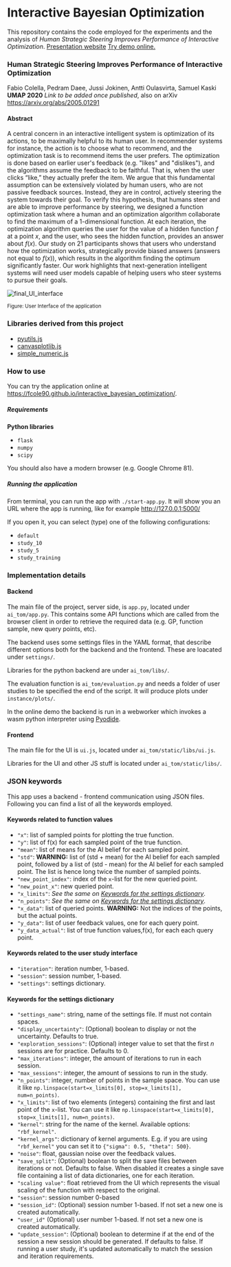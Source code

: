 # Interactive Bayesian Optimization
This repository contains the code employed for the experiments and the analysis of *Human Strategic Steering Improves Performance of Interactive Optimization*. [Presentation website](https://fcole90.github.io/interactive_bayesian_optimization/) [Try demo online.](https://fcole90.github.io/interactive_bayesian_optimization/demo.html)

### Human Strategic Steering Improves Performance of Interactive Optimization
Fabio Colella, Pedram Daee, Jussi Jokinen, Antti Oulasvirta, Samuel Kaski
<br>**UMAP 2020** *Link to be added once published*, also on arXiv https://arxiv.org/abs/2005.01291

#### Abstract
A central concern in an interactive intelligent system is optimization of its actions, to be maximally helpful to its human user. In recommender systems for instance, the action is to choose what to recommend, and the optimization task is to recommend items the user prefers. The optimization is done based on earlier user's feedback (e.g. "likes" and "dislikes"), and the algorithms assume the feedback to be faithful. That is, when the user clicks “like,” they actually prefer the item. We argue that this fundamental assumption can be extensively violated by human users, who are not passive feedback sources. Instead, they are in control, actively steering the system towards their goal. To verify this hypothesis, that humans steer and are able to improve performance by steering, we designed a function optimization task where a human and an optimization algorithm collaborate to find the maximum of a 1-dimensional function. At each iteration, the optimization algorithm queries the user for the value of a hidden function *f* at a point *x*, and the user, who sees the hidden function, provides an answer about *f*(*x*). Our study on 21 participants shows that users who understand how the optimization works, strategically provide biased answers (answers not equal to *f*(*x*)), which results in the algorithm finding the optimum significantly faster. Our work highlights that next-generation intelligent systems will need user models capable of helping users who steer systems to pursue their goals.

![final_UI_interface](https://user-images.githubusercontent.com/1292230/80922451-e0ce3a80-8d85-11ea-9b7b-f0c4bc428008.png)
<figcaption><sup>Figure: User Interface of the application</sup></figcaption>

### Libraries derived from this project
 - [pyutils.js](https://github.com/fcole90/pyutils)
 - [canvasplotlib.js](https://github.com/fcole90/canvasplotlib)
 - [simple_numeric.js](https://github.com/fcole90/interactive_bayesian_optimization/blob/master/interactive_bayesian_optimisation/static/libs/simple_numeric.js)

### How to use
You can try the application online at https://fcole90.github.io/interactive_bayesian_optimization/.

##### Requirements
**Python libraries**
- `flask`
- `numpy`
- `scipy`

You should also have a modern browser (e.g. Google Chrome 81).

##### Running the application
From terminal, you can run the app with `./start-app.py`. It will show you an URL where the app is running, like for example http://127.0.0.1:5000/

If you open it, you can select (type) one of the following configurations:
- `default`
- `study_10`
- `study_5`
- `study_training`

### Implementation details

#### Backend

The main file of the project, server side, is `app.py`, located under `ai_tom/app.py`. This contains some
API functions which are called from the browser client in order to retrieve the required data (e.g. GP,
function sample, new query points, etc).

The backend uses some settings files in the YAML format, that describe different options both for
the backend and the frontend. These are loacated under `settings/`.

Libraries for the python backend are under `ai_tom/libs/`.

The evaluation function is `ai_tom/evaluation.py` and needs a folder of user studies to be specified 
the end of the script. It will produce plots under `instance/plots/`. 

In the online demo the backend is run in a webworker which invokes a wasm python interpreter using [Pyodide](https://pyodide.readthedocs.io/en/latest/index.html).


#### Frontend

The main file for the UI is `ui.js`, located under `ai_tom/static/libs/ui.js`.

Libraries for the UI and other JS stuff is located under `ai_tom/static/libs/`.



### JSON keywords
This app uses a backend - frontend communication using JSON files. 
Following you can find a list of all the keywords employed.

#### Keywords related to function values
- `"x"`: list of sampled points for plotting the true function.
- `"y"`: list of f(x) for each sampled point of the true function.
- `"mean"`: list of means for the AI belief for each sampled point.
- `"std"`: **WARNING:** list of (std + mean) for the AI belief for each sampled point,
followed by a list of (std - mean) for the AI belief for each sampled point. 
The list is hence long twice the number of sampled points.
- `"new_point_index"`: index of the `x`-list for the new queried point. 
- `"new_point_x"`: new queried point.
- `"x_limits"`: *See the same on [Keywords for the settings dictionary](#keywords-for-the-settings-dictionary)*.
- `"n_points"`: *See the same on [Keywords for the settings dictionary](#keywords-for-the-settings-dictionary)*.
- `"x_data"`: list of queried points. **WARNING:** Not the indices of the points, but the actual points.
- `"y_data"`: list of user feedback values, one for each query point.
- `"y_data_actual"`: list of true function values,f(x), for each each query point.

#### Keywords related to the user study interface
- `"iteration"`: iteration number, 1-based.
- `"session"`: session number, 1-based.
- `"settings"`: settings dictionary.

#### Keywords for the settings dictionary
- `"settings_name"`: string, name of the settings file. If must not contain spaces.
- `"display_uncertainty"`: (Optional) boolean to display or not the uncertainty. Defaults to true.
- `"exploration_sessions"`: (Optional) integer value to set that the first *n* sessions are for practice. Defaults to 0.
- `"max_iterations"`: integer, the amount of iterations to run in each session.
- `"max_sessions"`: integer, the amount of sessions to run in the study.
- `"n_points"`: integer, number of points in the sample space. You can use it like `np.linspace(start=x_limits[0], stop=x_limits[1], num=n_points)`.
- `"x_limits"`: list of two elements (integers) containing the first and last point of the `x`-list.
You can use it like `np.linspace(start=x_limits[0], stop=x_limits[1], num=n_points)`.
- `"kernel"`: string for the name of the kernel. Available options:
    `"rbf_kernel"`.
- `"kernel_args"`: dictionary of kernel arguments. E.g. if you are using `"rbf_kernel"`
 you can set it to `{"sigma": 0.5, "theta": 500}`.
- `"noise"`: float, gaussian noise over the feedback values.
- `"save_split"`: (Optional) boolean to split the save files between iterations or not. Defaults to false.
When disabled it creates a single save file containing a list of data dictionaries, one for each iteration.
- `"scaling value"`: float retrieved from the UI which represents the visual scaling of the function with respect to
the original.
- `"session"`: session number 0-based
- `"session_id"`: (Optional) session number 1-based. If not set a new one is created automatically.
- `"user_id"` (Optional) user number 1-based. If not set a new one is created automatically.
- `"update_session"`: (Optional) boolean to determine if at the end of the session a new session should be generated.
If defaults to false. If running a user study, it's updated automatically to match the session and iteration 
requirements.
